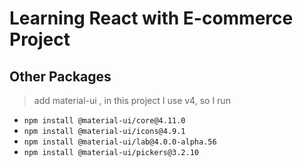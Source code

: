 # Learning React with E-commerce Project

## Other Packages
> add material-ui , in this project I use v4, so I run 
 - `npm install @material-ui/core@4.11.0` 
 - `npm install @material-ui/icons@4.9.1 `
 - `npm install @material-ui/lab@4.0.0-alpha.56`
 - `npm install @material-ui/pickers@3.2.10`


